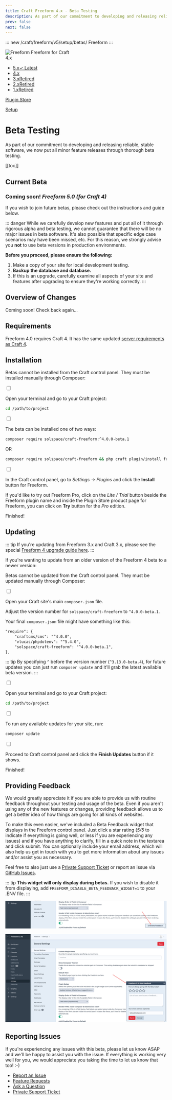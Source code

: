 ```yaml
---
title: Craft Freeform 4.x - Beta Testing
description: As part of our commitment to developing and releasing reliable, stable software, we now put all minor feature releases through thorough beta testing.
prev: false
next: false
---
```


<meta property="og:image" content="https://docs.solspace.com/extras/social/craft/freeform/freeform.png" />

::: new /craft/freeform/v5/setup/betas/
Freeform
:::

<div id="pr-heading">
    <img src="https://docs.solspace.com/extras/icons/products/freeform-icon.png" alt="Freeform" class="pr-image">
    <span class="pr-name">Freeform</span>
    <span class="pr-category">for Craft</span>
    <div class="pr-v-wrapper">
        <div class="pr-v">
            <span class="pr-v-v">4.x</span>
            <span class="pr-v-arrow arrow down"></span>
        </div>
        <ul class="pr-v-list">
            <li><a href="/craft/freeform/v5/">5.x<span class="pr-v-type pr-latest">✓ Latest</span></a></li>
            <li><a href="/craft/freeform/v4/">4.x</a></li>
            <li><a href="/craft/freeform/v3/">3.x<span class="pr-v-type pr-retired">Retired</span></a></li>
            <li><a href="/craft/freeform/v2/">2.x<span class="pr-v-type pr-retired">Retired</span></a></li>
            <li><a href="/craft/freeform/v1/">1.x<span class="pr-v-type pr-retired">Retired</span></a></li>
        </ul>
    </div>
    <div class="pr-buy">
        <a href="https://plugins.craftcms.com/freeform" class="button button-blue"><span class="external-url">Plugin Store</span></a>
    </div>
</div>

<span class="page-section"><a href="/craft/freeform/v4/setup/">Setup</a></span>

# Beta Testing

As part of our commitment to developing and releasing reliable, stable software, we now put all minor feature releases through thorough beta testing.


[[toc]]


## Current Beta

<!--
<h3 class="green">The Freeform 4.0 beta has finished and been released publicly.</h3>

**Stay tuned for the Freeform 3.13 beta...**
-->

<h3>Coming soon! <i class="green">Freeform 5.0 (for Craft 4)</i></h3>

If you wish to join future betas, please check out the instructions and guide below.

::: danger
While we carefully develop new features and put all of it through rigorous alpha and beta testing, we cannot guarantee that there will be no major issues in beta software. It's also possible that specific edge case scenarios may have been missed, etc. For this reason, we strongly advise you **not** to use beta versions in production environments.

**Before you proceed, please ensure the following:**

1. Make a copy of your site for local development testing.
2. **Backup the database and database.**
3. If this is an upgrade, carefully examine all aspects of your site and features after upgrading to ensure they're working correctly.
:::


## Overview of Changes

Coming soon! Check back again...

<!--
Here's an overview of the **key changes** in Freeform 3.12:

- Added new [_Drag & Drop File Upload_](../overview/fields.md#file-upload-drag-drop) field type.
- Various minor additions and improvements.
-->


## Requirements
Freeform 4.0 requires Craft 4. It has the same updated [server requirements as Craft 4](./installing-updating.md#requirements).


## Installation
Betas cannot be installed from the Craft control panel. They must be installed manually through Composer:

<div class="step">
<label for="step1a"><input type="checkbox" class="step-check" id="step1a">

Open your terminal and go to your Craft project:

</label>

``` sh command-line
cd /path/to/project
```

</div>

<div class="step">
<label for="step2a"><input type="checkbox" class="step-check" id="step2a">

The beta can be installed one of two ways:

</label>

``` sh command-line
composer require solspace/craft-freeform:^4.0.0-beta.1
```

OR

``` sh command-line
composer require solspace/craft-freeform && php craft plugin/install freeform
```

</div>

<div class="step">
<label for="step3a"><input type="checkbox" class="step-check" id="step3a">

In the Craft control panel, go to *Settings → Plugins* and click the **Install** button for Freeform.

</label>

If you'd like to try out Freeform Pro, click on the *Lite / Trial* button beside the Freeform plugin name and inside the Plugin Store product page for Freeform, you can click on **Try** button for the *Pro* edition.

</div>

<div class="step-finished">Finished!</div>
<div class="counter-reset"></div>


## Updating

::: tip
If you're updating from Freeform 3.x and Craft 3.x, please see the special [Freeform 4 upgrade guide here](./updating-freeform-3.md).
:::

If you're wanting to update from an older version of the Freeform 4 beta to a newer version:

Betas cannot be updated from the Craft control panel. They must be updated manually through Composer:

<div class="step">
<label for="step1b"><input type="checkbox" class="step-check" id="step1b">

Open your Craft site's main `composer.json` file.

</label>

Adjust the version number for `solspace/craft-freeform` to `^4.0.0-beta.1`.

Your final `composer.json` file might have something like this:

```json{4}
"require": {
    "craftcms/cms": "^4.0.0",
    "vlucas/phpdotenv": "^5.4.0",
    "solspace/craft-freeform": "^4.0.0-beta.1",
},
```

::: tip
By specifying `^` before the version number (`^3.13.0-beta.4`), for future updates you can just run `composer update` and it'll grab the latest available beta version.
:::

</div>

<div class="step">
<label for="step2b"><input type="checkbox" class="step-check" id="step2b">

Open your terminal and go to your Craft project:

</label>

``` sh command-line
cd /path/to/project
```

</div>

<div class="step">
<label for="step3b"><input type="checkbox" class="step-check" id="step3b">

To run any available updates for your site, run:

</label>

``` sh command-line
composer update
```

</div>

<div class="step">
<label for="step4b"><input type="checkbox" class="step-check" id="step4b">

Proceed to Craft control panel and click the **Finish Updates** button if it shows.

</label>
</div>

<div class="step-finished">Finished!</div>
<div class="counter-reset"></div>


## Providing Feedback
We would greatly appreciate it if you are able to provide us with routine feedback throughout your testing and usage of the beta. Even if you aren't using any of the new features or changes, providing feedback allows us to get a better idea of how things are going for all kinds of websites.

To make this even easier, we've included a Beta Feedback widget that displays in the Freeform control panel. Just click a star rating (_5/5_ to indicate if everything is going well, or less if you are experiencing any issues) and if you have anything to clarify, fill in a quick note in the textarea and click submit. You can optionally include your email address, which will also help us get in touch with you to get more information about any issues and/or assist you as necessary.

Feel free to also just use a [Private Support Ticket](../support.html) or report an issue via [GitHub Issues](https://github.com/solspace/craft-freeform/issues).

::: tip
**This widget will only display during betas.** If you wish to disable it from displaying, add `FREEFORM_DISABLE_BETA_FEEDBACK_WIDGET=1` to your .ENV file.
:::

![Beta Feedback Widget](../images/cp_beta-feedback-widget-closed.png)

![Beta Feedback Widget opened](../images/cp_beta-feedback-widget-open.png)


## Reporting Issues

If you're experiencing any issues with this beta, please let us know ASAP and we'll be happy to assist you with the issue. If everything is working very well for you, we would appreciate you taking the time to let us know that too! :-)

- [Report an Issue](https://github.com/solspace/craft-freeform/issues)
- [Feature Requests](https://github.com/solspace/craft-freeform/discussions)
- [Ask a Question](https://github.com/solspace/craft-freeform/discussions)
- [Private Support Ticket](../support/)